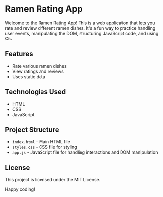 # Ramen Rating App

Welcome to the Ramen Rating App! This is a web application that lets you rate and review different ramen dishes. It's a fun way to practice handling user events, manipulating the DOM, structuring JavaScript code, and using Git.

## Features

- Rate various ramen dishes
- View ratings and reviews
- Uses static data 

## Technologies Used

- HTML
- CSS
- JavaScript

## Project Structure

- `index.html` - Main HTML file
- `styles.css` - CSS file for styling
- `app.js` - JavaScript file for handling interactions and DOM manipulation

## License

This project is licensed under the MIT License.

Happy coding!

